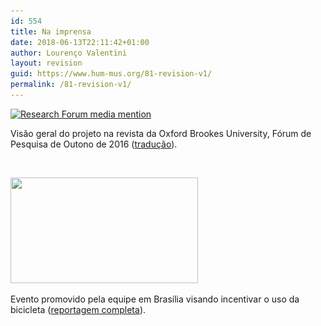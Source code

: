 ```yaml
---
id: 554
title: Na imprensa
date: 2018-06-13T22:11:42+01:00
author: Lourenço Valentini
layout: revision
guid: https://www.hum-mus.org/81-revision-v1/
permalink: /81-revision-v1/
---
```

[<img class="alignnone wp-image-34 size-medium" src="/wp-content/uploads/2016/08/2016_Spring_OBU_Research-Forum-300x213.jpg?resize=300%2C213" alt="Research Forum media mention" width="300" height="213" srcset="/wp-content/uploads/2016/08/2016_Spring_OBU_Research-Forum.jpg?resize=300%2C213&ssl=1 300w, /wp-content/uploads/2016/08/2016_Spring_OBU_Research-Forum.jpg?resize=768%2C546&ssl=1 768w, /wp-content/uploads/2016/08/2016_Spring_OBU_Research-Forum.jpg?resize=1024%2C728&ssl=1 1024w, /wp-content/uploads/2016/08/2016_Spring_OBU_Research-Forum.jpg?w=2000&ssl=1 2000w, /wp-content/uploads/2016/08/2016_Spring_OBU_Research-Forum.jpg?w=3000&ssl=1 3000w" sizes="(max-width: 300px) 100vw, 300px" data-recalc-dims="1" />](http://www.hum-mus.org/en/media/2016_spring_obu_research-forum/)

Visão geral do projeto na revista da Oxford Brookes University, Fórum de Pesquisa de Outono de 2016 ([tradução](http://www.hum-mus.org/wp-content/uploads/2016/08/Tradução.pdf)).

&nbsp;

<img class="alignnone size-medium wp-image-553" src="/wp-content/uploads/2018/06/evento_BSB.png?resize=300%2C169&#038;ssl=1" alt="" width="300" height="169" srcset="/wp-content/uploads/2018/06/evento_BSB.png?resize=300%2C169&ssl=1 300w, /wp-content/uploads/2018/06/evento_BSB.png?resize=768%2C433&ssl=1 768w, /wp-content/uploads/2018/06/evento_BSB.png?w=837&ssl=1 837w" sizes="(max-width: 300px) 100vw, 300px" data-recalc-dims="1" /> 

Evento promovido pela equipe em Brasília visando incentivar o uso da bicicleta ([reportagem completa](https://globoplay.globo.com/v/6766389/?utm_source=whatsapp&utm_medium=share-bar)).

&nbsp;